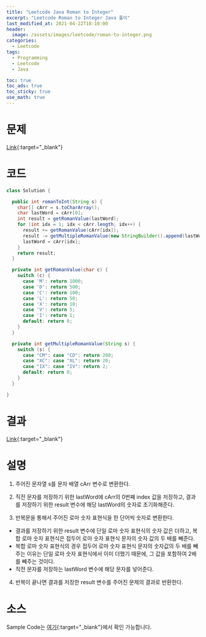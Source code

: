 ```yaml
---
title: "Leetcode Java Roman to Integer"
excerpt: "Leetcode Roman to Integer Java 풀이"
last_modified_at: 2021-04-22T18:10:00
header:
  image: /assets/images/leetcode/roman-to-integer.png
categories:
  - Leetcode
tags:
  - Programming
  - Leetcode
  - Java

toc: true
toc_ads: true
toc_sticky: true
use_math: true
---
```

# 문제
[Link](https://leetcode.com/problems/roman-to-integer/){:target="_blank"}

# 코드
```java
class Solution {

  public int romanToInt(String s) {
    char[] cArr = s.toCharArray();
    char lastWord = cArr[0];
    int result = getRomanValue(lastWord);
    for (int idx = 1; idx < cArr.length; idx++) {
      result += getRomanValue(cArr[idx]);
      result -= getMultipleRomanValue(new StringBuilder().append(lastWord).append(cArr[idx]).toString());
      lastWord = cArr[idx];
    }
    return result;
  }

  private int getRomanValue(char c) {
    switch (c) {
      case 'M': return 1000;
      case 'D': return 500;
      case 'C': return 100;
      case 'L': return 50;
      case 'X': return 10;
      case 'V': return 5;
      case 'I': return 1;
      default: return 0;
    }
  }

  private int getMultipleRomanValue(String s) {
    switch (s) {
      case "CM": case "CD": return 200;
      case "XC": case "XL": return 20;
      case "IX": case "IV": return 2;
      default: return 0;
    }
  }

}
```

# 결과
[Link](https://leetcode.com/submissions/detail/483747749/){:target="_blank"}

# 설명
1. 주어진 문자열 s를 문자 배열 cArr 변수로 변환한다.

2. 직전 문자를 저장하기 위한 lastWord에 cArr의 0번째 index 값을 저장하고, 결과를 저장하기 위한 result 변수에 해당 lastWord의 숫자로 초기화해준다.

3. 반복문을 통해서 주어진 로마 숫자 표현식을 한 단어씩 숫자로 변환한다.
  - 결과를 저장하기 위한 result 변수에 단일 로마 숫자 표현식의 숫자 값은 더하고, 복합 로마 숫자 표현식은 접두어 로마 숫자 표현식 문자의 숫자 값의 두 배를 빼준다.
  - 복합 로마 숫자 표현식의 경우 접두어 로마 숫자 표현식 문자의 숫자값의 두 배를 빼주는 이유는 단일 로마 숫자 표현식에서 이미 더했기 때문에, 그 값을 포함하여 2배를 빼주는 것이다.
  - 직전 문자를 저장하는 lastWord 변수에 해당 문자를 넣어준다.

4. 반복이 끝나면 결과를 저장한 result 변수를 주어진 문제의 결과로 반환한다.

# 소스
Sample Code는 [여기](https://github.com/GracefulSoul/leetcode/blob/master/src/main/java/gracefulsoul/problems/RomanToInteger.java){:target="_blank"}에서 확인 가능합니다.